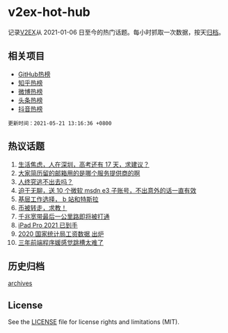 # v2ex-hot-hub

 记录[V2EX](https://www.v2ex.com/)从 2021-01-06 日至今的热门话题。每小时抓取一次数据，按天[归档](archives)。
 
 ## 相关项目

- [GitHub热榜](https://github.com/lonnyzhang423/github-hot-hub)
- [知乎热榜](https://github.com/lonnyzhang423/zhihu-hot-hub)
- [微博热榜](https://github.com/lonnyzhang423/weibo-hot-hub)
- [头条热榜](https://github.com/lonnyzhang423/toutiao-hot-hub)
- [抖音热榜](https://github.com/lonnyzhang423/douyin-hot-hub)


 `更新时间：2021-05-21 13:16:36 +0800`

## 热议话题

1. [生活焦虑，人在深圳，高考还有 17 天，求建议？](https://www.v2ex.com/t/778291)
1. [大家简历留的邮箱用的是哪个服务提供商的啊](https://www.v2ex.com/t/778210)
1. [人终究逃不出去吗？](https://www.v2ex.com/t/778253)
1. [迫于无聊，送 10 个微软 msdn e3 子账号，不出意外的话一直有效](https://www.v2ex.com/t/778274)
1. [基层工作选择， b 站和特斯拉](https://www.v2ex.com/t/778120)
1. [币被转走，求教！](https://www.v2ex.com/t/778168)
1. [千兆宽带最后一公里路即将被打通](https://www.v2ex.com/t/778196)
1. [iPad Pro 2021 已到手](https://www.v2ex.com/t/778271)
1. [2020 国家统计局工资数据 出炉](https://www.v2ex.com/t/778270)
1. [三年前端程序媛感觉跳槽太难了](https://www.v2ex.com/t/778238)

## 历史归档

[archives](archives)

## License

See the [LICENSE](LICENSE) file for license rights and limitations (MIT).
